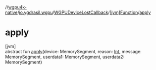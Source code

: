 //[wgpu4k-native](../../../../index.md)/[io.ygdrasil.wgpu](../../index.md)/[WGPUDeviceLostCallback](../index.md)/[[jvm]Function](index.md)/[apply](apply.md)

# apply

[jvm]\
abstract fun [apply](apply.md)(device: MemorySegment, reason: [Int](https://kotlinlang.org/api/core/kotlin-stdlib/kotlin/-int/index.html), message: MemorySegment, userdata1: MemorySegment, userdata2: MemorySegment)